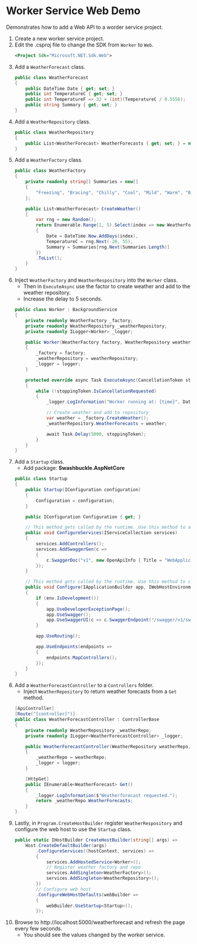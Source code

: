 # Worker Service Web Demo

Demonstrates how to add a Web API to a worder service project.

1. Create a new worker service project.
2. Edit the .csproj file to change the SDK from `Worker` to `Web`.
    ```xml
    <Project Sdk="Microsoft.NET.Sdk.Web">
    ```
3. Add a `WeatherForecast` class.
    ```csharp
    public class WeatherForecast
    {
        public DateTime Date { get; set; }
        public int TemperatureC { get; set; }
        public int TemperatureF => 32 + (int)(TemperatureC / 0.5556);
        public string Summary { get; set; }
    }
    ```
4. Add a `WeatherRepository` class.
    ```csharp
    public class WeatherRepository
    {
        public List<WeatherForecast> WeatherForecasts { get; set; } = new List<WeatherForecast>();
    }
    ```
5. Add a `WeatherFactory` class.
    ```csharp
    public class WeatherFactory
    {
        private readonly string[] Summaries = new[]
        {
            "Freezing", "Bracing", "Chilly", "Cool", "Mild", "Warm", "Balmy", "Hot", "Sweltering", "Scorching"
        };

        public List<WeatherForecast> CreateWeather()
        {
            var rng = new Random();
            return Enumerable.Range(1, 5).Select(index => new WeatherForecast
            {
                Date = DateTime.Now.AddDays(index),
                TemperatureC = rng.Next(-20, 55),
                Summary = Summaries[rng.Next(Summaries.Length)]
            })
            .ToList();
        }
    }
    ```
6. Inject `WeatherFactory` and `WeatherRespository` into the `Worker` class.
   - Then in `ExecuteAsync` use the factor to create weather and add to the weather repository.
   - Increase the delay to 5 seconds.
    ```csharp
    public class Worker : BackgroundService
    {
        private readonly WeatherFactory _factory;
        private readonly WeatherRepository _weatherRepository;
        private readonly ILogger<Worker> _logger;

        public Worker(WeatherFactory factory, WeatherRepository weatherRepository, ILogger<Worker> logger)
        {
            _factory = factory;
            _weatherRepository = weatherRepository;
            _logger = logger;
        }

        protected override async Task ExecuteAsync(CancellationToken stoppingToken)
        {
            while (!stoppingToken.IsCancellationRequested)
            {
                _logger.LogInformation("Worker running at: {time}", DateTimeOffset.Now);

                // Create weather and add to repository
                var weather = _factory.CreateWeather();
                _weatherRepository.WeatherForecasts = weather;

                await Task.Delay(5000, stoppingToken);
            }
        }
    }
    ```
7. Add a `Startup` class.
   - Add package: **Swashbuckle.AspNetCore**
    ```csharp
    public class Startup
    {
        public Startup(IConfiguration configuration)
        {
            Configuration = configuration;
        }

        public IConfiguration Configuration { get; }

        // This method gets called by the runtime. Use this method to add services to the container.
        public void ConfigureServices(IServiceCollection services)
        {
            services.AddControllers();
            services.AddSwaggerGen(c =>
            {
                c.SwaggerDoc("v1", new OpenApiInfo { Title = "WebApplication2", Version = "v1" });
            });
        }

        // This method gets called by the runtime. Use this method to configure the HTTP request pipeline.
        public void Configure(IApplicationBuilder app, IWebHostEnvironment env)
        {
            if (env.IsDevelopment())
            {
                app.UseDeveloperExceptionPage();
                app.UseSwagger();
                app.UseSwaggerUI(c => c.SwaggerEndpoint("/swagger/v1/swagger.json", "WebApplication2 v1"));
            }

            app.UseRouting();

            app.UseEndpoints(endpoints =>
            {
                endpoints.MapControllers();
            });
        }
    }
    ```
8. Add a `WeatherForecastController` to a `Controllers` folder.
    - Inject `WeatherRepository` to return weather forecasts from a `Get` method.
    ```csharp
    [ApiController]
    [Route("[controller]")]
    public class WeatherForecastController : ControllerBase
    {
        private readonly WeatherRepository _weatherRepo;
        private readonly ILogger<WeatherForecastController> _logger;

        public WeatherForecastController(WeatherRepository weatherRepo, ILogger<WeatherForecastController> logger)
        {
            _weatherRepo = weatherRepo;
            _logger = logger;
        }

        [HttpGet]
        public IEnumerable<WeatherForecast> Get()
        {
            _logger.LogInformation($"Weatherforecast requested.");
            return _weatherRepo.WeatherForecasts;
        }
    }
    ```
10. Lastly, in `Program.CreateHostBuilder` register `WeatherRespository` and configure the web host to use the `Startup` class.
    ```csharp
    public static IHostBuilder CreateHostBuilder(string[] args) =>
        Host.CreateDefaultBuilder(args)
            .ConfigureServices((hostContext, services) =>
            {
                services.AddHostedService<Worker>();
                // Register weather factory and repo
                services.AddSingleton<WeatherFactory>();
                services.AddSingleton<WeatherRepository>();
            })
            // Configure web host
            .ConfigureWebHostDefaults(webBuilder =>
            {
                webBuilder.UseStartup<Startup>();
            });
    ```
11. Browse to http://localhost:5000/weatherforecast and refresh the page every few seconds.
    - You should see the values changed by the worker service.